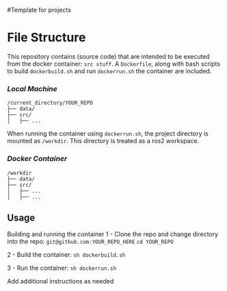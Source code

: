 #Template for projects

# File Structure

This repository contains (source code) that are intended to be executed from the docker container: `src stuff`.
A `Dockerfile`, along with bash scripts to build `dockerbuild.sh` and run `dockerrun.sh` the container are included.

### _**Local Machine**_
```
/current_directory/YOUR_REPO
├── data/
├── src/
│   ├── ...
```

When running the container using `dockerrun.sh`, the project directory is mounted as `/workdir`. This directory is treated as a ros2 workspace.
### _**Docker Container**_
```
/workdir
├── data/
├── src/
│   ├── ...
│   ├── ...
```

## Usage

Building and running the container
1 - Clone the repo and change directory into the repo:
`git@github.com:YOUR_REPO_HERE`
`cd YOUR_REPO`

2 - Build the container:
`sh dockerbuild.sh`

3 - Run the container:
`sh dockerrun.sh`

Add additional instructions as needed
